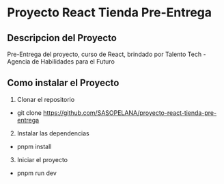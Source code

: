 # Proyecto React Tienda Pre-Entrega

## Descripcion del Proyecto

Pre-Entrega del proyecto, curso de React, brindado por Talento Tech - Agencia de Habilidades para el Futuro

## Como instalar el Proyecto

1. Clonar el repositorio

- git clone https://github.com/SASOPELANA/proyecto-react-tienda-pre-entrega

2. Instalar las dependencias

- pnpm install

3. Iniciar el proyecto

- pnpm run dev
